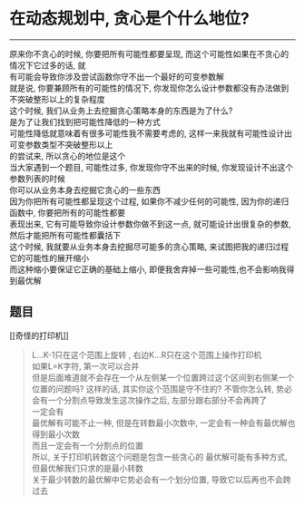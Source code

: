 # 在动态规划中, 贪心是个什么地位?

---

原来你不贪心的时候, 你要把所有可能性都要呈现, 而这个可能性如果在不贪心的情况下它过多的话, 就  
有可能会导致你涉及尝试函数你守不出一个最好的可变参数解  
就是说, 你要兼顾所有的可能性的情况下, 你发现你怎么设计参数都没有办法做到不突破整形以上的复杂程度  
这个时候, 我们从业务上去挖掘贪心策略本身的东西是为了什么?  
是为了让我们找到把可能性降低的一种方式  
可能性降低就意味着有很多可能性我不需要考虑的, 这样一来我就有可能性设计出可变参数类型不突破整形以上  
的尝试来, 所以贪心的地位是这个  
当大家遇到一个题目, 可能性过多, 你发现你守不出来的时候, 你发现设计不出这个参数列表的时候  
你可以从业务本身去挖掘它贪心的一些东西  
因为你把所有可能性都呈现这个过程, 如果你不减少任何的可能性, 因为你的递归函数中, 你要把所有的可能性都要  
表现出来, 它有可能导致你设计参数你做不到这一点, 就可能设计出很复杂的参数, 然后才能把所有可能性都囊括下  
这个时候, 我就要从业务本身去挖掘尽可能多的贪心策略, 来试图把我的递归过程它的可能性的展开缩小  
而这种缩小要保证它正确的基础上缩小, 即便我舍弃掉一些可能性,也不会影响我得到最优解

## 题目

[[奇怪的打印机]]
>L...K-1只在这个范围上旋转 , 右边K...R只在这个范围上操作打印机  
如果L=K字符, 第一次可以合并  
但是后面难道就不会存在一个从左侧某一个位置跨过这个区间到右侧某一个位置的问题吗? 
 这样的话, 其实你这个范围是守不住的?
 不管你怎么转, 势必会有一个分割点导致发生这次操作之后, 左部分跟右部分不会再跨了  
一定会有    
最优解有可能不止一种, 但是在转数最小次数中, 一定会有一种会有最优解也得到最小次数  
而且一定会有一个分割点的位置  
所以, 关于打印机转数这个问题是包含一些贪心的
最优解可能有多种方式, 但最优解我们只求的是最小转数    
关于最少转数的最优解中它势必会有一个划分位置, 导致它以后再也不会跨过去